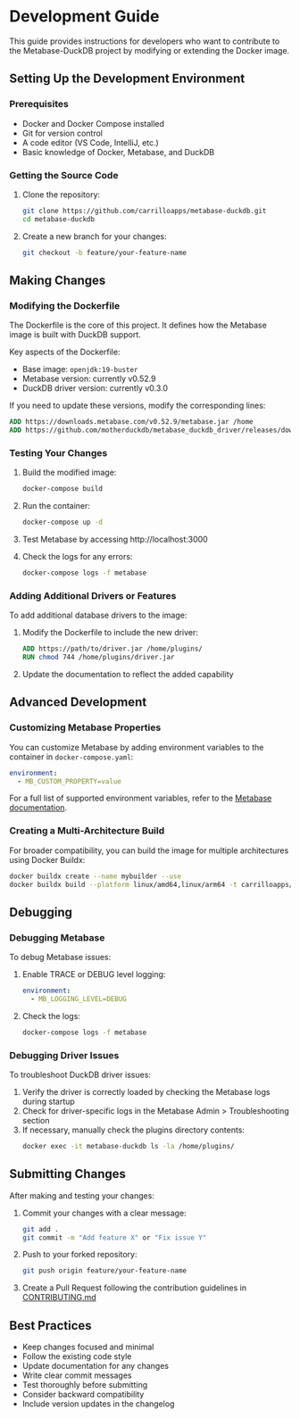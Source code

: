 # Development Guide

This guide provides instructions for developers who want to contribute to the Metabase-DuckDB project by modifying or extending the Docker image.

## Setting Up the Development Environment

### Prerequisites

- Docker and Docker Compose installed
- Git for version control
- A code editor (VS Code, IntelliJ, etc.)
- Basic knowledge of Docker, Metabase, and DuckDB

### Getting the Source Code

1. Clone the repository:
   ```bash
   git clone https://github.com/carrilloapps/metabase-duckdb.git
   cd metabase-duckdb
   ```

2. Create a new branch for your changes:
   ```bash
   git checkout -b feature/your-feature-name
   ```

## Making Changes

### Modifying the Dockerfile

The Dockerfile is the core of this project. It defines how the Metabase image is built with DuckDB support.

Key aspects of the Dockerfile:
- Base image: `openjdk:19-buster`
- Metabase version: currently v0.52.9
- DuckDB driver version: currently v0.3.0

If you need to update these versions, modify the corresponding lines:

```dockerfile
ADD https://downloads.metabase.com/v0.52.9/metabase.jar /home
ADD https://github.com/motherduckdb/metabase_duckdb_driver/releases/download/0.3.0/duckdb.metabase-driver.jar /home/plugins/
```

### Testing Your Changes

1. Build the modified image:
   ```bash
   docker-compose build
   ```

2. Run the container:
   ```bash
   docker-compose up -d
   ```

3. Test Metabase by accessing http://localhost:3000

4. Check the logs for any errors:
   ```bash
   docker-compose logs -f metabase
   ```

### Adding Additional Drivers or Features

To add additional database drivers to the image:

1. Modify the Dockerfile to include the new driver:
   ```dockerfile
   ADD https://path/to/driver.jar /home/plugins/
   RUN chmod 744 /home/plugins/driver.jar
   ```

2. Update the documentation to reflect the added capability

## Advanced Development

### Customizing Metabase Properties

You can customize Metabase by adding environment variables to the container in `docker-compose.yaml`:

```yaml
environment:
  - MB_CUSTOM_PROPERTY=value
```

For a full list of supported environment variables, refer to the [Metabase documentation](https://www.metabase.com/docs/latest/installation-and-operation/environment-variables.html).

### Creating a Multi-Architecture Build

For broader compatibility, you can build the image for multiple architectures using Docker Buildx:

```bash
docker buildx create --name mybuilder --use
docker buildx build --platform linux/amd64,linux/arm64 -t carrilloapps/metabase-duckdb:latest --push .
```

## Debugging

### Debugging Metabase

To debug Metabase issues:

1. Enable TRACE or DEBUG level logging:
   ```yaml
   environment:
     - MB_LOGGING_LEVEL=DEBUG
   ```

2. Check the logs:
   ```bash
   docker-compose logs -f metabase
   ```

### Debugging Driver Issues

To troubleshoot DuckDB driver issues:

1. Verify the driver is correctly loaded by checking the Metabase logs during startup
2. Check for driver-specific logs in the Metabase Admin > Troubleshooting section
3. If necessary, manually check the plugins directory contents:
   ```bash
   docker exec -it metabase-duckdb ls -la /home/plugins/
   ```

## Submitting Changes

After making and testing your changes:

1. Commit your changes with a clear message:
   ```bash
   git add .
   git commit -m "Add feature X" or "Fix issue Y"
   ```

2. Push to your forked repository:
   ```bash
   git push origin feature/your-feature-name
   ```

3. Create a Pull Request following the contribution guidelines in [CONTRIBUTING.md](./CONTRIBUTING.md)

## Best Practices

- Keep changes focused and minimal
- Follow the existing code style
- Update documentation for any changes
- Write clear commit messages
- Test thoroughly before submitting
- Consider backward compatibility
- Include version updates in the changelog
